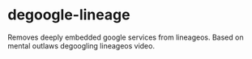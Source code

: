 # degoogle-lineage
Removes deeply embedded google services from lineageos. Based on mental outlaws degoogling lineageos video.
